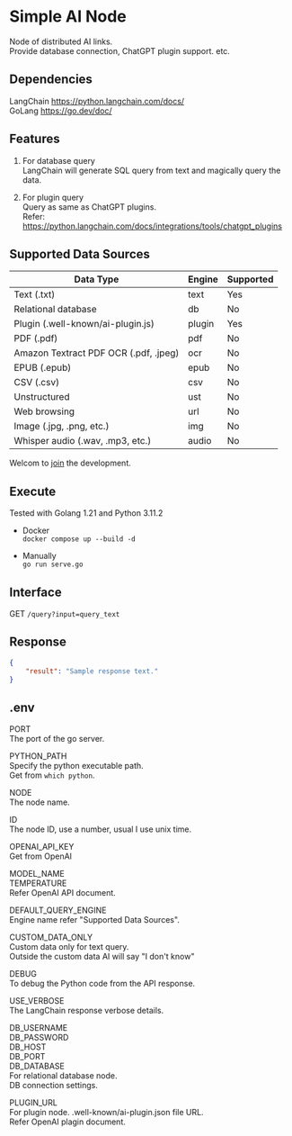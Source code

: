 
Simple AI Node
==============


Node of distributed AI links.  
Provide database connection, ChatGPT plugin support. etc.  


Dependencies
------------

LangChain https://python.langchain.com/docs/  
GoLang https://go.dev/doc/  


Features
--------

1. For database query  
LangChain will generate SQL query from text and magically query the data.  

2. For plugin query  
Query as same as ChatGPT plugins.  
Refer: https://python.langchain.com/docs/integrations/tools/chatgpt_plugins  


Supported Data Sources
----------------------

| Data Type                             | Engine | Supported   |
|---------------------------------------|--------|-------------|
| Text (.txt)                           | text   | Yes         |
| Relational database                   | db     | No          |
| Plugin (.well-known/ai-plugin.js)     | plugin | Yes         |
| PDF (.pdf)                            | pdf    | No          |
| Amazon Textract PDF OCR (.pdf, .jpeg) | ocr    | No          |
| EPUB (.epub)                          | epub   | No          |
| CSV (.csv)                            | csv    | No          |
| Unstructured                          | ust    | No          |
| Web browsing                          | url    | No          |
| Image (.jpg, .png, etc.)              | img    | No          |
| Whisper audio (.wav, .mp3, etc.)      | audio  | No          |

Welcom to [join](https://github.com/gcc3) the development.  


Execute
-------

Tested with Golang 1.21 and Python 3.11.2  

* Docker  
`docker compose up --build -d`  

* Manually  
`go run serve.go`  


Interface
---------

GET `/query?input=query_text`  


Response
--------

```json
{
    "result": "Sample response text."
}
```


.env
----

PORT  
The port of the go server.  

PYTHON_PATH  
Specify the python executable path.  
Get from `which python`.  

NODE  
The node name.  

ID  
The node ID, use a number, usual I use unix time.  

OPENAI_API_KEY  
Get from OpenAI 

MODEL_NAME  
TEMPERATURE  
Refer OpenAI API document.  

DEFAULT_QUERY_ENGINE  
Engine name refer "Supported Data Sources".  

CUSTOM_DATA_ONLY  
Custom data only for text query.  
Outside the custom data AI will say "I don't know"  

DEBUG  
To debug the Python code from the API response.  

USE_VERBOSE  
The LangChain response verbose details.  

DB_USERNAME  
DB_PASSWORD  
DB_HOST  
DB_PORT  
DB_DATABASE  
For relational database node.  
DB connection settings.

PLUGIN_URL  
For plugin node.
.well-known/ai-plugin.json file URL.  
Refer OpenAI plagin document.  
